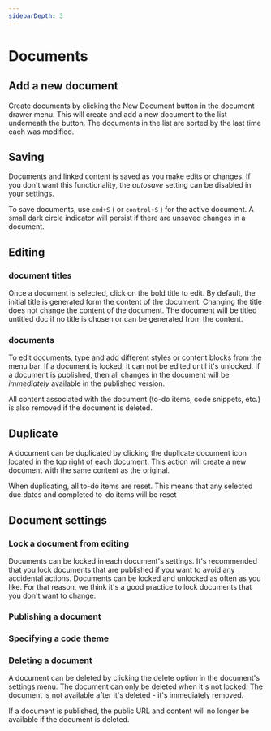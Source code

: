 ```yaml
---
sidebarDepth: 3
---
```


# Documents

## Add a new document

Create documents by clicking the New Document button in the document drawer menu. This will create and add a new document to the list underneath the button. The documents in the list are sorted by the last time each was modified.

## Saving

Documents and linked content is saved as you make edits or changes. If you don't want this functionality, the _autosave_ setting can be disabled in your settings.

To save documents, use `cmd+S` ( or `control+S` ) for the active document. A small dark circle indicator will persist if there are unsaved changes in a document.

## Editing

### document titles

Once a document is selected, click on the bold title to edit. By default, the initial title is generated form the content of the document. Changing the title does not change the content of the document. The document will be titled untitled doc if no title is chosen or can be generated from the content.

### documents

To edit documents, type and add different styles or content blocks from the menu bar. If a document is locked, it can not be edited until it's unlocked. If a document is published, then all changes in the document will be _immediately_ available in the published version.

All content associated with the document (to-do items, code snippets, etc.) is also removed if the document is deleted.

## Duplicate

A document can be duplicated by clicking the duplicate document icon located in the top right of each document. This action will create a new document with the same content as the original.

When duplicating, all to-do items are reset. This means that any selected due dates and completed to-do items will be reset

## Document settings

### Lock a document from editing

Documents can be locked in each document's settings. It's recommended that you lock documents that are published if you want to avoid any accidental actions. Documents can be locked and unlocked as often as you like. For that reason, we think it's a good practice to lock documents that you don't want to change.

### Publishing a document

### Specifying a code theme

### Deleting a document

A document can be deleted by clicking the delete option in the document's settings menu. The document can only be deleted when it's not locked. The document is not available after it's deleted - it's immediately removed.

If a document is published, the public URL and content will no longer be available if the document is deleted.
